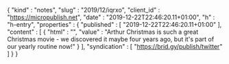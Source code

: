 {
  "kind" : "notes",
  "slug" : "2019/12/iqrxo",
  "client_id" : "https://micropublish.net",
  "date" : "2019-12-22T22:46:20.11+01:00",
  "h" : "h-entry",
  "properties" : {
    "published" : [ "2019-12-22T22:46:20.11+01:00" ],
    "content" : [ {
      "html" : "",
      "value" : "Arthur Christmas is such a great Christmas movie - we discovered it maybe four years ago, but it's part of our yearly routine now!"
    } ],
    "syndication" : [ "https://brid.gy/publish/twitter" ]
  }
}
